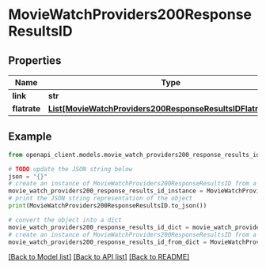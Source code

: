 # MovieWatchProviders200ResponseResultsID


## Properties

Name | Type | Description | Notes
------------ | ------------- | ------------- | -------------
**link** | **str** |  | [optional] 
**flatrate** | [**List[MovieWatchProviders200ResponseResultsIDFlatrateInner]**](MovieWatchProviders200ResponseResultsIDFlatrateInner.md) |  | [optional] 

## Example

```python
from openapi_client.models.movie_watch_providers200_response_results_id import MovieWatchProviders200ResponseResultsID

# TODO update the JSON string below
json = "{}"
# create an instance of MovieWatchProviders200ResponseResultsID from a JSON string
movie_watch_providers200_response_results_id_instance = MovieWatchProviders200ResponseResultsID.from_json(json)
# print the JSON string representation of the object
print(MovieWatchProviders200ResponseResultsID.to_json())

# convert the object into a dict
movie_watch_providers200_response_results_id_dict = movie_watch_providers200_response_results_id_instance.to_dict()
# create an instance of MovieWatchProviders200ResponseResultsID from a dict
movie_watch_providers200_response_results_id_from_dict = MovieWatchProviders200ResponseResultsID.from_dict(movie_watch_providers200_response_results_id_dict)
```
[[Back to Model list]](../README.md#documentation-for-models) [[Back to API list]](../README.md#documentation-for-api-endpoints) [[Back to README]](../README.md)


